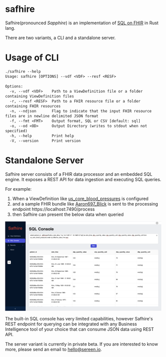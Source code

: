 # safhire
Safhire(pronounced _Sapphire_) is an implementation of [SQL on FHIR](https://build.fhir.org/ig/FHIR/sql-on-fhir-v2/index.html) in Rust lang.

There are two variants, a CLI and a standalone server.

# Usage of CLI
```
./safhire --help
Usage: safhire [OPTIONS] --vdf <VDF> --resf <RESF>

Options:
  -v, --vdf <VDF>    Path to a ViewDefinition file or a folder containing ViewDefinition files
  -r, --resf <RESF>  Path to a FHIR resource file or a folder containing FHIR resources
  -n, --ndjson       Flag to indicate that the input FHIR resource files are in newline delimited JSON format
  -f, --fmt <FMT>    Output format, SQL or CSV [default: sql]
  -o, --od <OD>      Output Directory (writes to stdout when not specified)
  -h, --help         Print help
  -V, --version      Print version
```

# Standalone Server
Safhire server consists of a FHIR data processor and an embedded SQL engine. It exposes a REST API for data ingestion and executing SQL queries.

For example:
1. When a ViewDefinition like [us_core_blood_pressures](resources/us_core_blood_pressures.json) is configured
2. and a sample FHIR bundle like [Aaron697_Blick](resources/Aaron697_Blick.json) is sent to the processing endpoint https://localhost:7490/process
3. then Safhire can present the below data when queried

![](resources/safhire-sql-console.png)

The built-in SQL console has very limited capabilities, however Safhire's REST endpoint for querying can be integrated with any Business Intelligence tool of your choice that can consume JSON data using REST API. 

The server variant is currently in private beta. If you are interested to know more, please send an email to [hello@sereen.io](mailto:hello@sereen.io).
